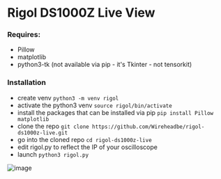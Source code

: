 # Rigol DS1000Z Live View

### Requires:

* Pillow
* matplotlib
* python3-tk (not available via pip - it's Tkinter - not tensorkit)

### Installation

* create venv `python3 -m venv rigol`
* activate the python3 venv `source rigol/bin/activate`
* install the packages that can be installed via pip `pip install Pillow matplotlib`
* clone the repo `git clone https://github.com/Wireheadbe/rigol-ds1000z-live.git`
* go into the cloned repo `cd rigol-ds1000z-live`
* edit rigol.py to reflect the IP of your oscilloscope
* launch `python3 rigol.py`


![image](https://github.com/user-attachments/assets/6a86a8cb-d0c9-4dce-9734-5d7875fbdacf)
